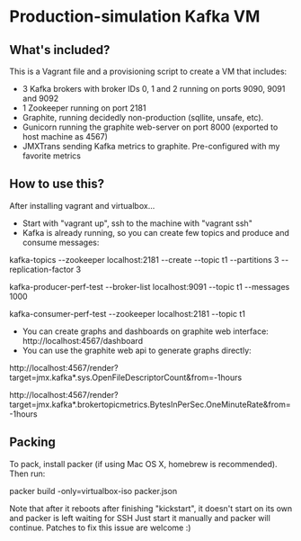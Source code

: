 # Production-simulation Kafka VM

## What's included?

This is a Vagrant file and a provisioning script to create a VM that includes:
* 3 Kafka brokers with broker IDs 0, 1 and 2 running on ports 9090, 9091 and 9092
* 1 Zookeeper running on port 2181
* Graphite, running decidedly non-production (sqllite, unsafe, etc). 
* Gunicorn running the graphite web-server on port 8000 (exported to host machine as 4567)
* JMXTrans sending Kafka metrics to graphite. Pre-configured with my favorite metrics

## How to use this?

After installing vagrant and virtualbox...
* Start with "vagrant up", ssh to the machine with "vagrant ssh"
* Kafka is already running, so you can create few topics and produce and consume messages:

kafka-topics --zookeeper localhost:2181 --create --topic t1 --partitions 3 --replication-factor 3

kafka-producer-perf-test --broker-list localhost:9091 --topic t1 --messages 1000

kafka-consumer-perf-test --zookeeper localhost:2181 --topic t1

* You can create graphs and dashboards on graphite web interface: http://localhost:4567/dashboard
* You can use the graphite web api to generate graphs directly:

http://localhost:4567/render?target=jmx.kafka*.sys.OpenFileDescriptorCount&from=-1hours

http://localhost:4567/render?target=jmx.kafka*.brokertopicmetrics.BytesInPerSec.OneMinuteRate&from=-1hours

## Packing
To pack, install packer (if using Mac OS X, homebrew is recommended). Then run:

 packer build -only=virtualbox-iso packer.json

Note that after it reboots after finishing "kickstart", it doesn't start on its own and packer is left waiting for SSH
Just start it manually and packer will continue.
Patches to fix this issue are welcome :)
